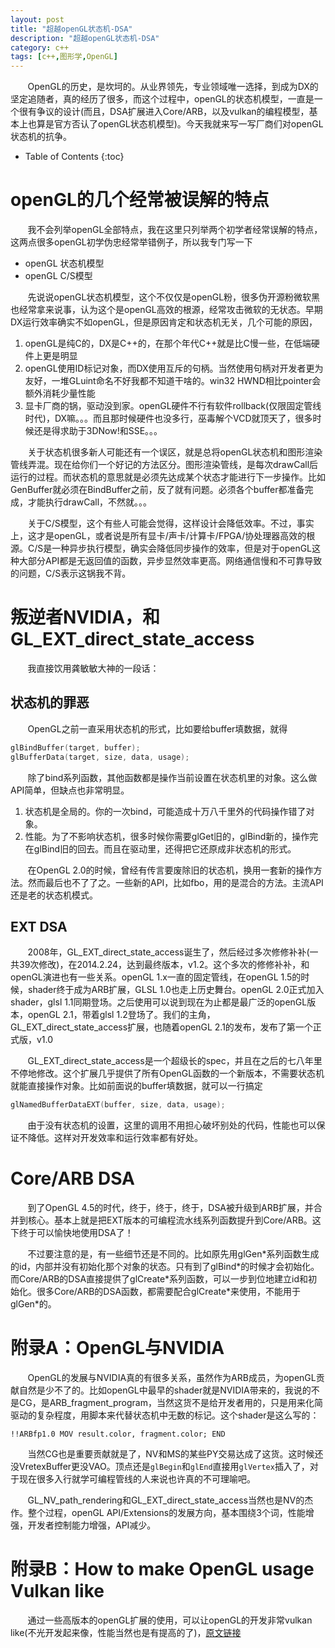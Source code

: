 ```yaml
---
layout: post
title: "超越openGL状态机-DSA"
description: "超越openGL状态机-DSA"
category: c++
tags: [c++,图形学,OpenGL]
---
```


&nbsp; &nbsp; &nbsp; &nbsp;OpenGL的历史，是坎坷的。从业界领先，专业领域唯一选择，到成为DX的坚定追随者，真的经历了很多，而这个过程中，openGL的状态机模型，一直是一个很有争议的设计(而且，DSA扩展进入Core/ARB，以及vulkan的编程模型，基本上也算是官方否认了openGL状态机模型)。今天我就来写一写厂商们对openGL状态机的抗争。

<!-- more -->

* Table of Contents
{:toc}

# openGL的几个经常被误解的特点

&nbsp; &nbsp; &nbsp; &nbsp;我不会列举openGL全部特点，我在这里只列举两个初学者经常误解的特点，这两点很多openGL初学伪忠经常举错例子，所以我专门写一下

- openGL 状态机模型
- openGL C/S模型

&nbsp; &nbsp; &nbsp; &nbsp;先说说openGL状态机模型，这个不仅仅是openGL粉，很多伪开源粉微软黑也经常拿来说事，认为这个是openGL高效的根源，经常攻击微软的无状态。早期DX运行效率确实不如openGL，但是原因肯定和状态机无关，几个可能的原因，

1. openGL是纯C的，DX是C++的，在那个年代C++就是比C慢一些，在低端硬件上更是明显
2. openGL使用ID标记对象，而DX使用互斥的句柄。当然使用句柄对开发者更为友好，一堆GLuint命名不好我都不知道干啥的。win32 HWND相比pointer会额外消耗少量性能
3. 显卡厂商的锅，驱动没到家。openGL硬件不行有软件rollback(仅限固定管线时代)，DX嘛。。。而且那时候硬件也没多行，巫毒解个VCD就顶天了，很多时候还是得求助于3DNow!和SSE。。。

&nbsp; &nbsp; &nbsp; &nbsp;关于状态机很多新人可能还有一个误区，就是总将openGL状态机和图形渲染管线弄混。现在给你们一个好记的方法区分。图形渲染管线，是每次drawCall后运行的过程。而状态机的意思就是必须先达成某个状态才能进行下一步操作。比如GenBuffer就必须在BindBuffer之前，反了就有问题。必须各个buffer都准备完成，才能执行drawCall，不然就。。。

&nbsp; &nbsp; &nbsp; &nbsp;关于C/S模型，这个有些人可能会觉得，这样设计会降低效率。不过，事实上，这才是openGL，或者说是所有显卡/声卡/计算卡/FPGA/协处理器高效的根源。C/S是一种异步执行模型，确实会降低同步操作的效率，但是对于openGL这种大部分API都是无返回值的函数，异步显然效率更高。网络通信慢和不可靠导致的问题，C/S表示这锅我不背。

# 叛逆者NVIDIA，和GL\_EXT\_direct\_state\_access

&nbsp; &nbsp; &nbsp; &nbsp;我直接饮用龚敏敏大神的一段话：

## 状态机的罪恶

&nbsp; &nbsp; &nbsp; &nbsp;OpenGL之前一直采用状态机的形式，比如要给buffer填数据，就得

```c
glBindBuffer(target, buffer);
glBufferData(target, size, data, usage);
```

&nbsp; &nbsp; &nbsp; &nbsp;除了bind系列函数，其他函数都是操作当前设置在状态机里的对象。这么做API简单，但缺点也非常明显。

1. 状态机是全局的。你的一次bind，可能造成十万八千里外的代码操作错了对象。
2. 性能。为了不影响状态机，很多时候你需要glGet旧的，glBind新的，操作完在glBind旧的回去。而且在驱动里，还得把它还原成非状态机的形式。

&nbsp; &nbsp; &nbsp; &nbsp;在OpenGL 2.0的时候，曾经有传言要废除旧的状态机，换用一套新的操作方法。然而最后也不了了之。一些新的API，比如fbo，用的是混合的方法。主流API还是老的状态机模式。

## EXT DSA

&nbsp; &nbsp; &nbsp; &nbsp;2008年，GL\_EXT\_direct\_state\_access诞生了，然后经过多次修修补补(一共39次修改)，在2014.2.24，达到最终版本，v1.2。这个多次的修修补补，和openGL演进也有一些关系。openGL 1.x一直的固定管线，在openGL 1.5的时候，shader终于成为ARB扩展，GLSL 1.0也走上历史舞台。openGL 2.0正式加入shader，glsl 1.1同期登场。之后使用可以说到现在为止都是最广泛的openGL版本，openGL 2.1，带着glsl 1.2登场了。我们的主角，GL\_EXT\_direct\_state\_access扩展，也随着openGL 2.1的发布，发布了第一个正式版，v1.0

&nbsp; &nbsp; &nbsp; &nbsp;GL\_EXT\_direct\_state\_access是一个超级长的spec，并且在之后的七八年里不停地修改。这个扩展几乎提供了所有OpenGL函数的一个新版本，不需要状态机就能直接操作对象。比如前面说的buffer填数据，就可以一行搞定

```c
glNamedBufferDataEXT(buffer, size, data, usage);
```

&nbsp; &nbsp; &nbsp; &nbsp;由于没有状态机的设置，这里的调用不用担心破坏别处的代码，性能也可以保证不降低。这样对开发效率和运行效率都有好处。

# Core/ARB DSA

&nbsp; &nbsp; &nbsp; &nbsp;到了OpenGL 4.5的时代，终于，终于，终于，DSA被升级到ARB扩展，并合并到核心。基本上就是把EXT版本的可编程流水线系列函数提升到Core/ARB。这下终于可以愉快地使用DSA了！

&nbsp; &nbsp; &nbsp; &nbsp;不过要注意的是，有一些细节还是不同的。比如原先用glGen\*系列函数生成的id，内部并没有初始化那个对象的状态。只有到了glBind\*的时候才会初始化。而Core/ARB的DSA直接提供了glCreate\*系列函数，可以一步到位地建立id和初始化。很多Core/ARB的DSA函数，都需要配合glCreate\*来使用，不能用于glGen\*的。

# 附录A：OpenGL与NVIDIA

&nbsp; &nbsp; &nbsp; &nbsp;OpenGL的发展与NVIDIA真的有很多关系，虽然作为ARB成员，为openGL贡献自然是少不了的。比如openGL中最早的shader就是NVIDIA带来的，我说的不是CG，是ARB\_fragment\_program，当然这货不是给开发者用的，只是用来化简驱动的复杂程度，用脚本来代替状态机中无数的标记。这个shader是这么写的：

```assembly
!!ARBfp1.0 MOV result.color, fragment.color; END
```

&nbsp; &nbsp; &nbsp; &nbsp;当然CG也是重要贡献就是了，NV和MS的某些PY交易达成了这货。这时候还没VretexBuffer更没VAO。顶点还是`glBegin`和`glEnd`直接用`glVertex`插入了，对于现在很多入行就学可编程管线的人来说也许真的不可理喻吧。

&nbsp; &nbsp; &nbsp; &nbsp;GL\_NV\_path\_rendering和GL\_EXT\_direct\_state\_access当然也是NV的杰作。整个过程，openGL API/Extensions的发展方向，基本围绕3个词，性能增强，开发者控制能力增强，API减少。

# 附录B：How to make OpenGL usage Vulkan like

&nbsp; &nbsp; &nbsp; &nbsp;通过一些高版本的openGL扩展的使用，可以让openGL的开发非常vulkan like(不光开发起来像，性能当然也是有提高的了)，[原文链接](https://developer.nvidia.com/opengl-vulkan)

